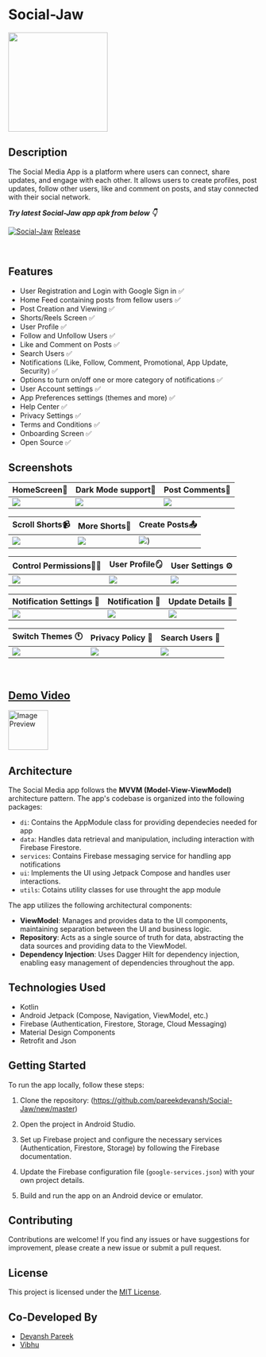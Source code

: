 # Social-Jaw

<img src="https://github.com/pareekdevansh/Social-Jaw/assets/80385154/eb8a4901-fc9d-4e6f-8d2f-ad84a9780997" height="200">

## Description

The Social Media App is a platform where users can connect, share updates, and engage with each other. It allows users to create profiles, post updates, follow other users, like and comment on posts, and stay connected with their social network.

***Try latest Social-Jaw app apk from below 👇***

[![Social-Jaw](https://github.com/pareekdevansh/Social-Jaw/assets/80385154/ff67b7df-2718-4c1b-93dc-59cfa025a54a)](https://github.com/pareekdevansh/Social-Jaw/releases/download/android-app/release.version.1.apk)
[Release](https://github.com/pareekdevansh/Social-Jaw/releases/download/android-app/release.version.1.apk)


<br />

## Features

- User Registration and Login with Google Sign in ✅
- Home Feed containing posts from fellow users ✅
- Post Creation and Viewing ✅
- Shorts/Reels Screen ✅
- User Profile ✅
- Follow and Unfollow Users ✅
- Like and Comment on Posts ✅
- Search Users ✅
- Notifications (Like, Follow, Comment, Promotional, App Update, Security) ✅
- Options to turn on/off one or more category of notifications ✅
- User Account settings ✅
- App Preferences settings (themes and more) ✅
- Help Center ✅
- Privacy Settings ✅
- Terms and Conditions ✅
- Onboarding Screen ✅
- Open Source ✅

## Screenshots

|   HomeScreen🏡    | Dark Mode support🌛   |   Post Comments💬   
|---	|---	|---
|  ![](https://github.com/Joaquin144/CoinTrivia/assets/80385154/90f9e70f-b3a5-46e0-a076-08763d00d7ee)    |  ![](https://github.com/Joaquin144/CoinTrivia/assets/80385154/9964d7a9-66c0-42cd-925b-ab3e80a64e81)    |   ![](https://github.com/Joaquin144/CoinTrivia/assets/80385154/76c30947-69d3-4946-b6a0-5fe385511866)    

|   Scroll Shorts📹  |   More Shorts🎥    | Create Posts📤   |
|---    |---	|---	|
|   ![](https://github.com/Joaquin144/CoinTrivia/assets/80385154/1d5d3abb-4258-4de3-8560-895e5e3f9a25)    |   ![](https://github.com/Joaquin144/CoinTrivia/assets/80385154/e606dbbb-64c1-4d87-b956-1ec938ee25f3)      |   ![](https://github.com/Joaquin144/CoinTrivia/assets/80385154/4efda8ba-cbc5-4e98-aa2e-945e7a7ca9e8))

|   Control Permissions👮‍♂️    | User Profile🪞    |   User Settings ⚙️  
|---	|---	|---
|  ![](https://github.com/Joaquin144/CoinTrivia/assets/80385154/60c39ae1-5fec-403e-8df9-cbb620c5832e)    |  ![](https://github.com/Joaquin144/CoinTrivia/assets/80385154/83b1ef74-0f0a-4cd8-811d-e68ecba72cae)    |   ![](https://github.com/Joaquin144/CoinTrivia/assets/80385154/1851b59f-28cf-41b6-a345-f9bc8318babd)    

|   Notification Settings 🔔 |   Notification 📩   | Update Details 📝  |
|---    |---	|---	|
|   ![](https://github.com/Joaquin144/CoinTrivia/assets/80385154/080a9056-8295-4594-82d6-fa136ab7a756)    |   ![](https://github.com/Joaquin144/CoinTrivia/assets/80385154/35e6fae0-b405-4ee3-98c0-2432e288e7ab)      |   ![](https://github.com/Joaquin144/CoinTrivia/assets/80385154/5d17d9e6-81b9-42d1-8e3f-318913a1914b)

|   Switch Themes 🕚 |   Privacy Policy 🔐   | Search Users 🔎  |
|---    |---	|---	|
|   ![](https://github.com/Joaquin144/CoinTrivia/assets/80385154/50bf06ab-f290-45ad-8fbe-75f1ecb9f75e)    |   ![](https://github.com/Joaquin144/CoinTrivia/assets/80385154/a2a711a3-35ea-4f1f-9253-37ca511ae5f5)      |   ![](https://github.com/Joaquin144/CoinTrivia/assets/80385154/248177c7-9eea-4b79-a5bc-48a31c9e417a)
<br />

## [Demo Video](https://youtu.be/gNEl4rkXrrE)
<img src="https://github.com/pareekdevansh/Social-Jaw/assets/80385154/ffce81d8-449c-48b4-81e3-b752a91518d9" alt="Image Preview" height="80" href="https://youtu.be/gNEl4rkXrrE">

## Architecture

The Social Media app follows the **MVVM (Model-View-ViewModel)** architecture pattern. The app's codebase is organized into the following packages:

- `di`: Contains the AppModule class for providing dependecies needed for app
- `data`: Handles data retrieval and manipulation, including interaction with Firebase Firestore.
- `services`: Contains Firebase messaging service for handling app notifications
- `ui`: Implements the UI using Jetpack Compose and handles user interactions.
- `utils`: Cotains utility classes for use throught the app module

The app utilizes the following architectural components:

- **ViewModel**: Manages and provides data to the UI components, maintaining separation between the UI and business logic.
- **Repository**: Acts as a single source of truth for data, abstracting the data sources and providing data to the ViewModel.
- **Dependency Injection**: Uses Dagger Hilt for dependency injection, enabling easy management of dependencies throughout the app.

## Technologies Used

- Kotlin
- Android Jetpack (Compose, Navigation, ViewModel, etc.)
- Firebase (Authentication, Firestore, Storage, Cloud Messaging)
- Material Design Components
- Retrofit and Json

## Getting Started

To run the app locally, follow these steps:

1. Clone the repository: (https://github.com/pareekdevansh/Social-Jaw/new/master)

2. Open the project in Android Studio.

3. Set up Firebase project and configure the necessary services (Authentication, Firestore, Storage) by following the Firebase documentation.

4. Update the Firebase configuration file (`google-services.json`) with your own project details.

5. Build and run the app on an Android device or emulator.

## Contributing

Contributions are welcome! If you find any issues or have suggestions for improvement, please create a new issue or submit a pull request.

## License

This project is licensed under the [MIT License](LICENSE).

## Co-Developed By

- [Devansh Pareek](https://github.com/pareekdevansh)
- [Vibhu](https://github.com/Joaquin144)
